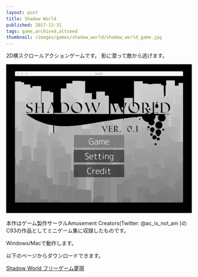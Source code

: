 ```yaml
---
layout: post
title: Shadow World
published: 2017-12-31
tags: game,archived,altseed
thumbnail: /images/games/shadow_world/shadow_world_game.jpg
---
```


2D横スクロールアクションゲームです。
影に潜って敵から逃げます。

<!--more-->

<p>
    <img src="/images/games/shadow_world/shadow_world_title.jpg" width="560" class="has-image-centered">
</p>

本作はゲーム製作サークルAmusement Creators(Twitter: @ac_is_not_am )のC93の作品としてミニゲーム集に収録したものです。

Windows/Macで動作します。

以下のページからダウンロードできます。

[Shadow World フリーゲーム夢現](https://freegame-mugen.jp/action/game_6794.html)
